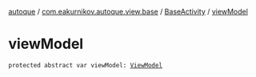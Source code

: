 [autoque](../../index.md) / [com.eakurnikov.autoque.view.base](../index.md) / [BaseActivity](index.md) / [viewModel](./view-model.md)

# viewModel

`protected abstract var viewModel: `[`ViewModel`](index.md#ViewModel)